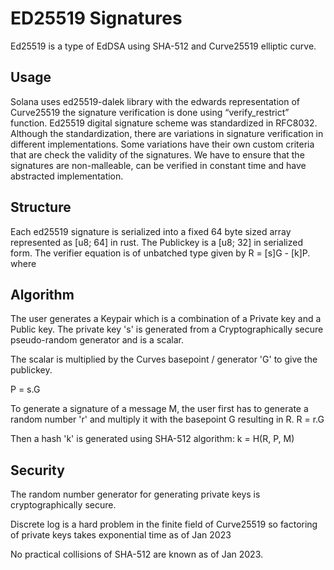 # ED25519 Signatures
Ed25519 is a type of EdDSA using SHA-512 and Curve25519 elliptic curve.

## Usage
Solana uses ed25519-dalek library with the edwards representation of Curve25519  the signature verification is done using “verify_restrict” function. 
Ed25519 digital signature scheme was standardized in RFC8032. Although the standardization, there are variations in signature verification in different implementations. Some variations have their own custom criteria that are check the validity of the signatures. We have to ensure that the signatures are non-malleable, can be verified in constant time and have abstracted implementation.

## Structure
Each ed25519 signature is serialized into a fixed 64 byte sized array represented as [u8; 64] in rust. The Publickey is a [u8; 32] in serialized form. The verifier equation is of unbatched type given by R = [s]G - [k]P.
where

## Algorithm
The user generates a Keypair which is a combination of a Private key and a Public key.
The private key 's' is generated from a Cryptographically secure pseudo-random generator and is a scalar.

The scalar is multiplied by the Curves basepoint / generator 'G' to give the publickey.

P = s.G

To generate a signature of a message M, the user first has to  generate a random number 'r' and multiply it with the basepoint G resulting in R.
R = r.G

Then a hash 'k'  is generated using SHA-512 algorithm:
k = H(R, P, M)


##  Security

The random number generator for generating private keys is cryptographically secure.

Discrete log is a hard problem in the finite field of Curve25519 so factoring of private keys takes exponential time as of Jan 2023

No practical collisions of SHA-512 are known as of Jan 2023.

